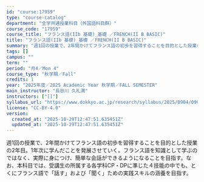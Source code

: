 ```yaml
---
id: "course:17959"
type: "course-catalog"
department: "全学共通授業科目（外国語科目群）"
course_code: "17959"
course_title: "フランス語(IIb 基礎)_基礎 ／FRENCH(II B BASIC)"
title: "フランス語(IIb 基礎)_基礎 ／FRENCH(II B BASIC)"
summary: "週1回の授業で、2年間かけてフランス語の初歩を習得することを目的とした授業の2年目。1年次に学んだことを発展させていく。フランス語を知識として学ぶのではなく、実際に身につけ、簡単な会話ができるようになることを目指す。なお、本科目では、受講生…"
tags: []
campus: ""
term: ""
period: "月4／Mon 4"
course_type: "秋学期／Fall"
credits: 1
year: "2025年度／2025 Academic Year 秋学期／FALL SEMESTER"
main_instructor: "長谷川 久礼満"
instructors: ["[]"]
syllabus_url: "https://www.dokkyo.ac.jp/research/syllabus/2025/0904/0904_17959_ja_JP.html"
license: "CC-BY-4.0"
version:
  created_at: "2025-10-29T12:47:51.635451Z"
  updated_at: "2025-10-29T12:47:51.635451Z"
---
```

週1回の授業で、2年間かけてフランス語の初歩を習得することを目的とした授業の2年目。1年次に学んだことを発展させていく。フランス語を知識として学ぶのではなく、実際に身につけ、簡単な会話ができるようになることを目指す。なお、本科目では、受講生の所属する各学科CP・DPに準じた４技能の中でも、とくにフランス語で「話す」および「聞く」ための実践スキルの涵養を目指す。
